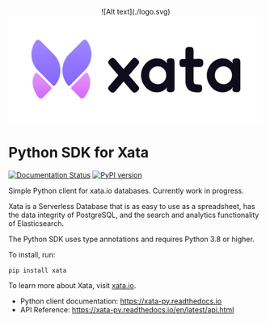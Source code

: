 <p align="center">
  ![Alt text](./logo.svg)
  <img src="./logo.svg">
</p>

# Python SDK for Xata

[![Documentation Status](https://readthedocs.org/projects/xata-py/badge/?version=latest)](https://xata-py.readthedocs.io/en/latest/?badge=latest) [![PyPI version](https://badge.fury.io/py/xata.svg)](https://badge.fury.io/py/xata)

Simple Python client for xata.io databases. Currently work in progress.

Xata is a Serverless Database that is as easy to use as a spreadsheet, has the
data integrity of PostgreSQL, and the search and analytics functionality of
Elasticsearch.

The Python SDK uses type annotations and requires Python 3.8 or higher.

To install, run:

```
pip install xata
```

To learn more about Xata, visit [xata.io](https://xata.io).

- Python client documentation: https://xata-py.readthedocs.io
- API Reference: https://xata-py.readthedocs.io/en/latest/api.html
